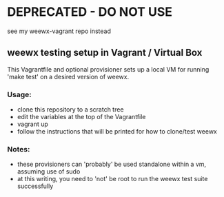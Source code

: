 # DEPRECATED - DO NOT USE
see my weewx-vagrant repo instead

## weewx testing setup in Vagrant / Virtual Box

This Vagrantfile and optional provisioner sets up a local VM for running 'make test' on a desired version of weewx.

### Usage:

* clone this repository to a scratch tree
* edit the variables at the top of the Vagrantfile
* vagrant up
* follow the instructions that will be printed for how to clone/test weewx


### Notes:

* these provisioners can 'probably' be used standalone within a vm, assuming use of sudo
* at this writing, you need to 'not' be root to run the weewx test suite successfully

